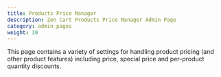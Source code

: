 ```yaml
---
title: Products Price Manager
description: Zen Cart Products Price Manager Admin Page 
category: admin_pages
weight: 30
---
```


This page contains a variety of settings for handling product pricing (and other product features) including price, special price and per-product 
quantity discounts. 
